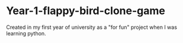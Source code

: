# Year-1-flappy-bird-clone-game
Created in my first year of university as a "for fun" project when I was learning python.

